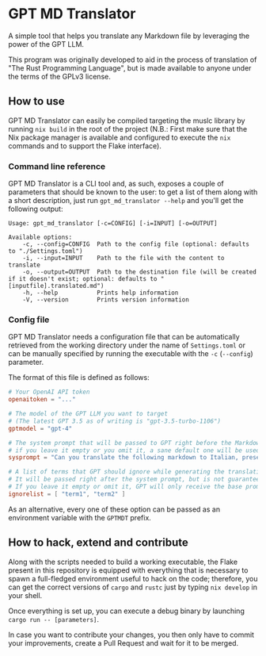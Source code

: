 # GPT MD Translator

A simple tool that helps you translate any Markdown file by leveraging the power of the GPT LLM.

This program was originally developed to aid in the process of translation of "The Rust Programming Language", but is made available to anyone under the terms of the GPLv3 license.

## How to use

GPT MD Translator can easily be compiled targeting the muslc library by running `nix build` in the root of the project (N.B.: First make sure that the Nix package manager is available and configured to execute the `nix` commands and to support the Flake interface).

### Command line reference

GPT MD Translator is a CLI tool and, as such, exposes a couple of parameters that should be known to the user: to get a list of them along with a short description, just run `gpt_md_translator --help` and you'll get the following output:

```text
Usage: gpt_md_translator [-c=CONFIG] [-i=INPUT] [-o=OUTPUT]

Available options:
    -c, --config=CONFIG  Path to the config file (optional: defaults to "./Settings.toml")
    -i, --input=INPUT    Path to the file with the content to translate
    -o, --output=OUTPUT  Path to the destination file (will be created if it doesn't exist; optional: defaults to "[inputfile].translated.md")
    -h, --help           Prints help information
    -V, --version        Prints version information
```

### Config file

GPT MD Translator needs a configuration file that can be automatically retrieved from the working directory under the name of `Settings.toml` or can be manually specified by running the executable with the `-c` (`--config`) parameter.

The format of this file is defined as follows:

```toml
# Your OpenAI API token
openaitoken = "..."

# The model of the GPT LLM you want to target
# (The latest GPT 3.5 as of writing is "gpt-3.5-turbo-1106")
gptmodel = "gpt-4"

# The system prompt that will be passed to GPT right before the Markdown file;
# if you leave it empty or you omit it, a sane default one will be used
sysprompt = "Can you translate the following markdown to Italian, preserving the existing formatting and avoiding any other output?"

# A list of terms that GPT should ignore while generating the translation.
# It will be passed right after the system prompt, but is not guaranteed to work (especially with GPT < 4)
# If you leave it empty or omit it, GPT will only receive the base prompt
ignorelist = [ "term1", "term2" ]
```

As an alternative, every one of these option can be passed as an environment variable with the `GPTMDT` prefix.

## How to hack, extend and contribute

Along with the scripts needed to build a working executable, the Flake present in this repository is equipped with everything that is necessary to spawn a full-fledged environment useful to hack on the code; therefore, you can get the correct versions of `cargo` and `rustc` just by typing `nix develop` in your shell.

Once everything is set up, you can execute a debug binary by launching `cargo run -- [parameters]`.

In case you want to contribute your changes, you then only have to commit your improvements, create a Pull Request and wait for it to be merged.
